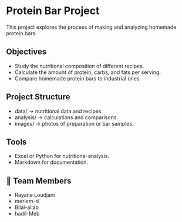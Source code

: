 # Protein Bar Project

This project explores the process of making and analyzing homemade protein bars.

## Objectives
- Study the nutritional composition of different recipes.
- Calculate the amount of protein, carbs, and fats per serving.
- Compare homemade protein bars to industrial ones.

## Project Structure
- data/ → nutritional data and recipes.
- analysis/ → calculations and comparisons.
- images/ → photos of preparation or bar samples.

## Tools
- Excel or Python for nutritional analysis.
- Markdown for documentation.
## 👥 Team Members

- Rayane Loudjani
- meriem-sl
- Bilal-allab
- hadil-Meb
